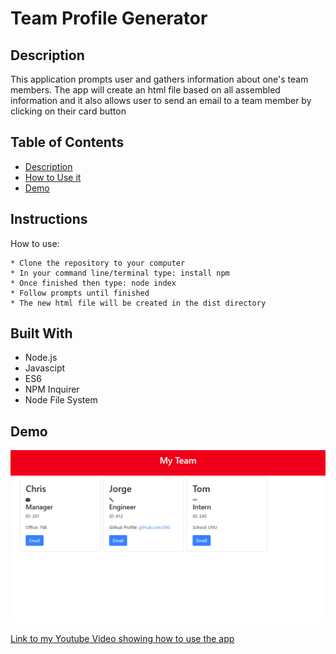 # Team Profile Generator 

## Description
This application prompts user and gathers information about one's team members. The app will create an html file based on all assembled information and it also allows user to send an email to a team member by clicking on their card button
 
## Table of Contents
 
  - [Description](##Description)
  - [How to Use it](##Instructions)
  - [Demo](##Demo)
 
 
## Instructions

  How to use:

    * Clone the repository to your computer
    * In your command line/terminal type: install npm
    * Once finished then type: node index
    * Follow prompts until finished
    * The new html file will be created in the dist directory

## Built With
  - Node.js
  - Javascipt
  - ES6
  - NPM Inquirer
  - Node File System
  
## Demo

  ![screenshot](./dist/Screenshot_9.png)
  
 
  [Link to my Youtube Video showing how to use the app](https://youtu.be/31RwKB6gnkY)
 



